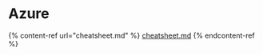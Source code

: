 # Azure

{% content-ref url="cheatsheet.md" %}
[cheatsheet.md](cheatsheet.md)
{% endcontent-ref %}

